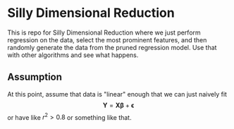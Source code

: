 # Silly Dimensional Reduction
This is repo for Silly Dimensional Reduction where we just perform regression on the data, select the most prominent features, and then randomly generate the data from the pruned regression model. Use that with other algorithms and see what happens.

## Assumption

At this point, assume that data is "linear" enough that we can just naively fit $$\mathbf{Y} = \mathbf{X}\boldsymbol{\beta} + \boldsymbol{\epsilon}$$ or have like $r^2 > 0.8$ or something like that. 
